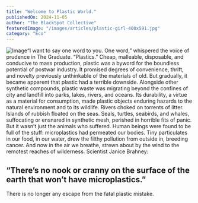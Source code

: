 ```yaml
---
title: "Welcome to Plastic World."
publishedOn: 2024-11-05
author: "The BlackSpot Collective"
featuredImage: "/images/articles/plastic-girl-400x591.jpg"
category: "Eco"
---
```


![Image](/images/articles/plastic-girl-400x591.jpg)“I want to say one word to you. One word,” whispered the voice of prudence in The Graduate. “Plastics.” Cheap, malleable, disposable, and conducive to mass production, plastic was a byword for the boundless potential of postwar industry. It promised degrees of convenience, thrift, and novelty previously unthinkable of the materials of old. But gradually, it became apparent that plastic had a terrible downside. Alongside other synthetic compounds, plastic waste was migrating beyond the confines of city and landfill into parks, lakes, rivers, and oceans. Its durability, a virtue as a material for consumption, made plastic objects enduring hazards to the natural environment and to its wildlife. Rivers choked on torrents of litter. Islands of rubbish floated on the seas. Seals, turtles, seabirds, and whales, suffocating or ensnared in synthetic mesh, perished in horrible fits of panic. But it wasn’t just the animals who suffered. Human beings were found to be full of the stuff: microplastics had permeated our bodies. Tiny particulates in our food, in our water, drew the filthy pollution from outside in, breeding cancer. And now in the air we breathe, strewn about by the wind to the remotest reaches of wilderness. Scientist Janice Brahney:

## “There’s no nook or cranny on the surface of the earth that won’t have microplastics.” 

There is no longer any escape from the fatal plastic mistake.

‍
